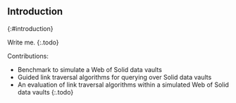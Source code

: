 ## Introduction
{:#introduction}

Write me.
{:.todo}

Contributions:
- Benchmark to simulate a Web of Solid data vaults
- Guided link traversal algorithms for querying over Solid data vaults
- An evaluation of link traversal algorithms within a simulated Web of Solid data vaults
{:.todo}
